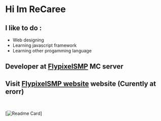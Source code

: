 # Hi Im ReCaree

## I like to do :
* Web designing 
* Learning javascript framework
* Learning other progamming language

## Developer at [FlypixelSMP] MC server<br />
## Visit [FlypixelSMP website] website (Curently at erorr)
<br />

[![Readme Card](https://github-readme-stats.vercel.app/api?username=ReCaree&show_icons=true&theme=tokyonight)]

[FlypixelSMP]: https://discord.gg/XVCGXEmEv3
[FlypixelSMP website]: https://recaree.github.io/flypixel.github.io/